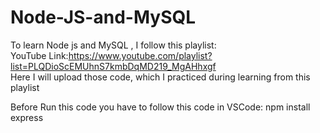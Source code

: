 # Node-JS-and-MySQL

To learn Node js and MySQL , I follow this playlist:<br>
YouTube Link:https://www.youtube.com/playlist?list=PLQDioScEMUhnS7kmbDqMD219_MgAHhxgf<br>
Here I will upload those code, which I practiced during learning from this playlist

Before Run this code you have to follow this code in VSCode:
npm install express

